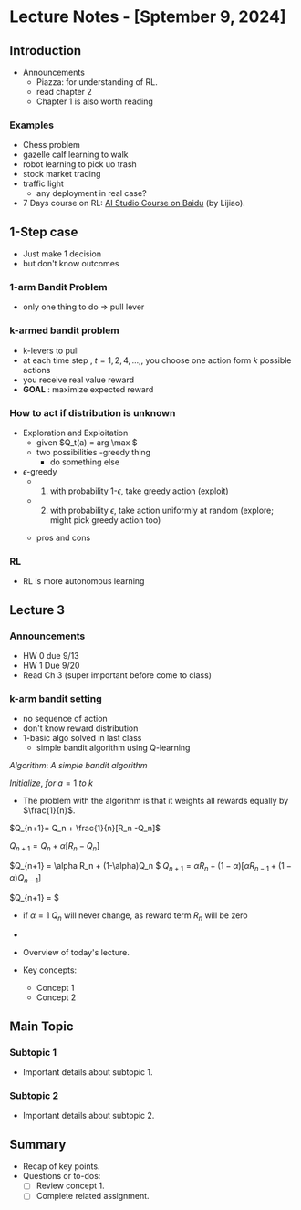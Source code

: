 # Lecture Notes - [Sptember 9, 2024]

## Introduction
- Announcements
    - Piazza: for understanding of RL.
    - read chapter 2
    - Chapter 1 is also worth reading
### Examples
- Chess problem
- gazelle calf learning to walk
- robot learning to pick uo trash
- stock market trading
- traffic light
    - any deployment in real case?
- 7 Days course on RL: [AI Studio Course on Baidu](https://aistudio.baidu.com/course/introduce/1335) (by Lijiao). 


## 1-Step case
- Just make 1 decision
- but don't know outcomes
   
### 1-arm Bandit Problem
- only one thing to do \=> pull lever


### k-armed bandit problem
- k-levers to pull
- at each time step , $t = 1,2,4,...,$, you choose one action form $k$ possible actions
- you receive real value reward
- **GOAL** : maximize expected reward

### How to act if distribution is unknown
- Exploration and Exploitation
    - given $Q_t(a) = arg \max $
    - two possibilities
        -greedy thing
        - do something else
- $\epsilon$-greedy
    - 1. with probability 1-$\epsilon$, take greedy action (exploit)
    - 2. with probability $\epsilon$, take action uniformly at random (explore; might pick greedy action too) 

    - pros and cons


### RL
- RL is more autonomous learning

## Lecture 3
### Announcements
- HW 0 due 9/13
- HW 1 Due 9/20
- Read Ch 3 (super important before come to class)

### k-arm bandit setting
- no sequence of action
- don't know reward distribution
- 1-basic algo solved in last class 
    - simple bandit algorithm using Q-learning

$Algorithm:\ A\ simple\ bandit\ algorithm$

$Initialize,\ for\ a = 1\  to\ k$


-  The problem with the algorithm is that it weights all rewards equally by $\frac{1}{n}$.

$Q_{n+1}= Q_n + \frac{1}{n}[R_n -Q_n]$

$Q_{n+1}= Q_n + \alpha[R_n -Q_n]$

$Q_{n+1} = \alpha R_n + (1-\alpha)Q_n $
$Q_{n+1} = \alpha R_n + (1-\alpha)[\alpha R_{n-1} + (1-\alpha) Q_{n-1} ]$

$Q_{n+1}  = $



- if $\alpha =1$ $Q_n$ will never change, as reward term $R_n$ will be zero
-   



- Overview of today's lecture.
- Key concepts:
  - Concept 1
  - Concept 2

## Main Topic
### Subtopic 1
- Important details about subtopic 1.

### Subtopic 2
- Important details about subtopic 2.

## Summary
- Recap of key points.
- Questions or to-dos:
  - [ ] Review concept 1.
  - [ ] Complete related assignment.
